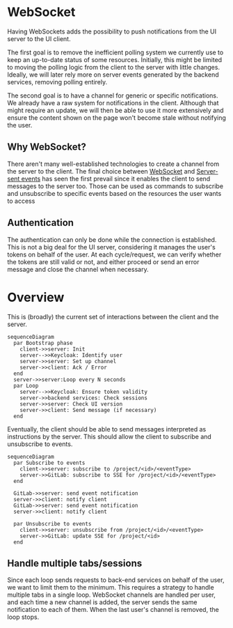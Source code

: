 # WebSocket

Having WebSockets adds the possibility to push notifications from the UI server to the UI client.

The first goal is to remove the inefficient polling system we currently use to keep an up-to-date
status of some resources. Initially, this might be limited to moving the polling logic from the
client to the server with little changes. Ideally, we will later rely more on server events
generated by the backend services, removing polling entirely.

The second goal is to have a channel for generic or specific notifications. We already have a
raw system for notifications in the client. Although that might require an update, we will then
be able to use it more extensively and ensure the content shown on the page won't become stale
without notifying the user.

## Why WebSocket?

There aren't many well-established technologies to create a channel from the server to
the client. The final choice between [WebSocket](https://en.wikipedia.org/wiki/WebSocket) and
[Server-sent events](https://en.wikipedia.org/wiki/Server-sent_events) has seen the first
prevail since it enables the client to send messages to the server too.
Those can be used as commands to subscribe and unsubscribe to specific events based on the
resources the user wants to access

## Authentication

The authentication can only be done while the connection is established. This is not a big
deal for the UI server, considering it manages the user's tokens on behalf of the user.
At each cycle/request, we can verify whether the tokens are still valid or not, and either
proceed or send an error message and close the channel when necessary.

# Overview

This is (broadly) the current set of interactions between the client and the server.

```mermaid
sequenceDiagram
  par Bootstrap phase
    client->>server: Init
    server-->>Keycloak: Identify user
    server->>server: Set up channel
    server->>client: Ack / Error
  end
  server->>server:Loop every N seconds
  par Loop
    server-->>Keycloak: Ensure token validity
    server->>backend services: Check sessions
    server->>server: Check UI version
    server->>client: Send message (if necessary)
  end
```

Eventually, the client should be able to send messages interpreted as instructions by the server.
This should allow the client to subscribe and unsubscribe to events.

```mermaid
sequenceDiagram
  par Subscribe to events
    client->>server: subscribe to /project/<id>/<eventType>
    server->>GitLab: subscribe to SSE for /project/<id>/<eventType>
  end

  GitLab->>server: send event notification
  server->>client: notify client
  GitLab->>server: send event notification
  server->>client: notify client

  par Unsubscribe to events
    client->>server: unsubscribe from /project/<id>/<eventType>
    server->>GitLab: update SSE for /project/<id>
  end
```

## Handle multiple tabs/sessions

Since each loop sends requests to back-end services on behalf of the user, we want to limit them
to the minimum. This requires a strategy to handle multiple tabs in a single loop.
WebSocket channels are handled per user, and each time a new channel is added, the
server sends the same notification to each of them. When the last user's channel is removed,
the loop stops.
